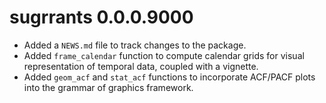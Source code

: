 # sugrrants 0.0.0.9000

* Added a `NEWS.md` file to track changes to the package.
* Added `frame_calendar` function to compute calendar grids for visual representation of temporal data, coupled with a vignette.
* Added `geom_acf` and `stat_acf` functions to incorporate ACF/PACF plots into the grammar of graphics framework.


